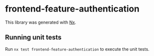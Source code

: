 # frontend-feature-authentication

This library was generated with [Nx](https://nx.dev).

## Running unit tests

Run `nx test frontend-feature-authentication` to execute the unit tests.
